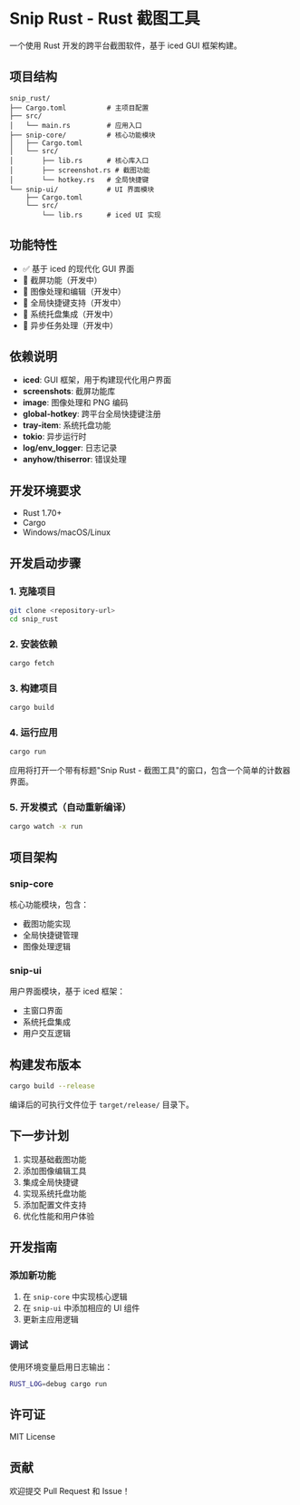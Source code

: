 # Snip Rust - Rust 截图工具

一个使用 Rust 开发的跨平台截图软件，基于 iced GUI 框架构建。

## 项目结构

```
snip_rust/
├── Cargo.toml          # 主项目配置
├── src/
│   └── main.rs         # 应用入口
├── snip-core/          # 核心功能模块
│   ├── Cargo.toml
│   └── src/
│       ├── lib.rs      # 核心库入口
│       ├── screenshot.rs # 截图功能
│       └── hotkey.rs   # 全局快捷键
└── snip-ui/            # UI 界面模块
    ├── Cargo.toml
    └── src/
        └── lib.rs      # iced UI 实现
```

## 功能特性

- ✅ 基于 iced 的现代化 GUI 界面
- 🔧 截屏功能（开发中）
- 🔧 图像处理和编辑（开发中）
- 🔧 全局快捷键支持（开发中）
- 🔧 系统托盘集成（开发中）
- 🔧 异步任务处理（开发中）

## 依赖说明

- **iced**: GUI 框架，用于构建现代化用户界面
- **screenshots**: 截屏功能库
- **image**: 图像处理和 PNG 编码
- **global-hotkey**: 跨平台全局快捷键注册
- **tray-item**: 系统托盘功能
- **tokio**: 异步运行时
- **log/env_logger**: 日志记录
- **anyhow/thiserror**: 错误处理

## 开发环境要求

- Rust 1.70+
- Cargo
- Windows/macOS/Linux

## 开发启动步骤

### 1. 克隆项目

```bash
git clone <repository-url>
cd snip_rust
```

### 2. 安装依赖

```bash
cargo fetch
```

### 3. 构建项目

```bash
cargo build
```

### 4. 运行应用

```bash
cargo run
```

应用将打开一个带有标题"Snip Rust - 截图工具"的窗口，包含一个简单的计数器界面。

### 5. 开发模式（自动重新编译）

```bash
cargo watch -x run
```

## 项目架构

### snip-core

核心功能模块，包含：

- 截图功能实现
- 全局快捷键管理
- 图像处理逻辑

### snip-ui

用户界面模块，基于 iced 框架：

- 主窗口界面
- 系统托盘集成
- 用户交互逻辑

## 构建发布版本

```bash
cargo build --release
```

编译后的可执行文件位于 `target/release/` 目录下。

## 下一步计划

1. 实现基础截图功能
2. 添加图像编辑工具
3. 集成全局快捷键
4. 实现系统托盘功能
5. 添加配置文件支持
6. 优化性能和用户体验

## 开发指南

### 添加新功能

1. 在 `snip-core` 中实现核心逻辑
2. 在 `snip-ui` 中添加相应的 UI 组件
3. 更新主应用逻辑

### 调试

使用环境变量启用日志输出：

```bash
RUST_LOG=debug cargo run
```

## 许可证

MIT License

## 贡献

欢迎提交 Pull Request 和 Issue！
